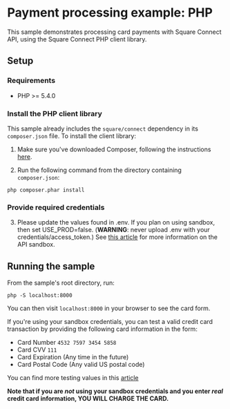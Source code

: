 # Payment processing example: PHP

This sample demonstrates processing card payments with Square Connect API, using the
Square Connect PHP client library.

## Setup

### Requirements

* PHP >= 5.4.0

### Install the PHP client library

This sample already includes the `square/connect` dependency in its `composer.json`
file. To install the client library:

1. Make sure you've downloaded Composer, following the instructions
[here](https://getcomposer.org/download/).

2. Run the following command from the directory containing `composer.json`:

```
php composer.phar install
```

### Provide required credentials

3. Please update the values found in .env. If you plan on using sandbox, then set
USE_PROD=false. (<b>WARNING</b>: never upload .env with your credentials/access_token.) See
[this article](https://docs.connect.squareup.com/articles/using-sandbox/)
for more information on the API sandbox.

## Running the sample

From the sample's root directory, run:

    php -S localhost:8000

You can then visit `localhost:8000` in your browser to see the card form.

If you're using your sandbox credentials, you can test a valid credit card
transaction by providing the following card information in the form:

* Card Number `4532 7597 3454 5858`
* Card CVV `111`
* Card Expiration (Any time in the future)
* Card Postal Code (Any valid US postal code)

You can find more testing values in this [article](https://docs.connect.squareup.com/articles/using-sandbox)

**Note that if you are _not_ using your sandbox credentials and you enter _real_
credit card information, YOU WILL CHARGE THE CARD.**
